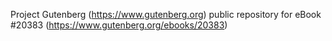Project Gutenberg (https://www.gutenberg.org) public repository for eBook #20383 (https://www.gutenberg.org/ebooks/20383)

